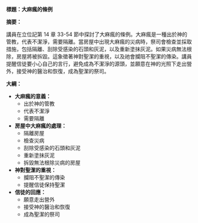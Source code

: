 **標題：大麻瘋的條例**

**摘要：**

講員在立位記第 14 章 33-54 節中探討了大麻瘋的條例。大麻瘋是一種出於神的管教，代表不潔淨，需要隔離。當房屋中出現大麻瘋的災病時，祭司會檢查並採取措施，包括隔離、刮除受感染的石頭和灰泥，以及重新塗抹灰泥。如果災病無法根除，房屋將被拆毀。這象徵著神對聖潔的重視，以及祂會攔阻不聖潔的傳染。講員提醒信徒要小心自己的言行，避免成為不潔淨的源頭，並願意在神的光照下走出營外，接受神的醫治和恢復，成為聖潔的祭司。

**大綱：**

* **大麻瘋的意義：**
    * 出於神的管教
    * 代表不潔淨
    * 需要隔離
* **房屋中大麻瘋的處理：**
    * 隔離房屋
    * 檢查災病
    * 刮除受感染的石頭和灰泥
    * 重新塗抹灰泥
    * 拆毀無法根除災病的房屋
* **神對聖潔的重視：**
    * 攔阻不聖潔的傳染
    * 提醒信徒保持聖潔
* **信徒的回應：**
    * 願意走出營外
    * 接受神的醫治和恢復
    * 成為聖潔的祭司